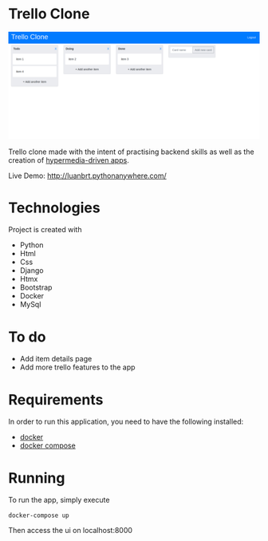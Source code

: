 # Trello Clone

![ui example](./images/ui_example.png)

Trello clone made with the intent of practising backend skills as well as the creation of [hypermedia-driven apps](https://htmx.org/essays/hypermedia-driven-applications/).

Live Demo: http://luanbrt.pythonanywhere.com/

# Technologies

Project is created with

- Python
- Html
- Css
- Django
- Htmx
- Bootstrap
- Docker
- MySql

# To do

- Add item details page
- Add more trello features to the app

# Requirements 

In order to run this application, you need to have the following installed:

- [docker](https://docs.docker.com/get-docker/)
- [docker compose](https://docs.docker.com/compose/install/)

# Running

To run the app, simply execute

```
docker-compose up
```

Then access the ui on localhost:8000
